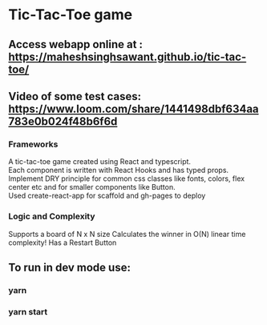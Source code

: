 # Tic-Tac-Toe game

## Access webapp online at : https://maheshsinghsawant.github.io/tic-tac-toe/
## Video of some test cases: https://www.loom.com/share/1441498dbf634aa783e0b024f48b6f6d


### Frameworks
A tic-tac-toe game created using React and typescript.<br>
Each component is written with React Hooks and has typed props.<br>
Implement DRY principle for common css classes like fonts, colors, flex center etc and for smaller components like Button.<br>
Used create-react-app for scaffold and gh-pages to deploy<br>

### Logic and Complexity
Supports a board of N x N size
Calculates the winner in O(N) linear time complexity!
Has a Restart Button


## To run in dev mode use: 
### yarn
### yarn start
